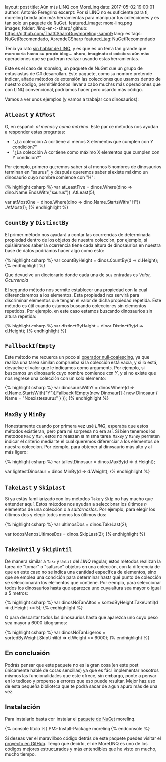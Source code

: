 layout: post
title: Aún más LINQ con MoreLinq
date: 2017-05-02 19:00:01
author: Antonio Feregrino
excerpt: Por si LINQ no es suficiente para ti, morelinq brinda aún más herramientas para manipular tus colecciones y es tan solo un paquete de NuGet.
featured_image: more-linq.png
images_folder: /linq-en-c-sharp/
github: https://github.com/ThatCSharpGuy/morelinq-sample
lang: es
tags: NuGetRecomendado, AprendeCSharp
featured_tag: NuGetRecomendado

Tenía ya rato <a href="..\linq-en-c-sharp-4" target="_blank">sin hablar de LINQ</a>, y es que es un tema tan grande que merecería hasta su propio blog... ahora, imagínate si existiera aún más operaciones que se pudieran realizar usando estas herramientas.  

Este es el caso de *morelinq*, un paquete de NuGet que un grupo de entusiastas de C# desarrollan. Este paquete, como su nombre pretende indicar, añade métodos de extensión las colecciones que usamos dentro de nuestro código, permitiéndonos llevar a cabo muchas más operaciones que con LINQ convencional, podríamos hacer pero usando más código.  

Vamos a ver unos ejemplos (y vamos a trabajar con dinosaurios):  

## `AtLeast` y `AtMost`  

O, en español: *al menos* y *como máximo*. Este par de métodos nos ayudan a responder estas preguntas:  

 - "¿La colección A contiene al menos X elementos que cumplen con Y condición?"
 - "¿La colección A contiene como máximo X elementos que cumplen con Y condición?"

Por ejemplo, primero queremos saber si al menos 5 nombres de dinosaurios terminan en "saurus", y después queremos saber si existe máximo un dinosaurio cuyo nombre comience con "H":  

{% highlight csharp %}
var atLeastFive = dinos.Where(dino => dino.Name.EndsWith("saurus"))
					   .AtLeast(5);

var atMostOne = dinos.Where(dino => dino.Name.StartsWith("H"))
			         .AtMost(1);
{% endhighlight %}  

## `CountBy` y `DistinctBy`  

El primer método nos ayudará a contar las ocurrencias de determinada propiedad dentro de los objetos de nuestra colección, por ejemplo, si quisiéramos saber la ocurrencia tiene cada altura de dinosaurios en nuestra base de datos podríamos hacer algo como esto:  

{% highlight csharp %}
var countByHeight = dinos.CountBy(d => d.Height);
{% endhighlight %}  

Que devuelve un diccionario donde cada una de sus entradas es *Valor, Ocurrencia*  

El segundo método nos permite establecer una propiedad con la cual diferenciaremos a los elementos. Esta propiedad nos servirá para discriminar elementos que tengan el valor de dicha propiedad repetida. Este método es útil cuando estamos buscando colecciones sin elementos repetidos. Por ejemplo, en este caso estamos buscando dinosaurios sin altura repetida:  

{% highlight csharp %}
var distinctByHeight = dinos.DistinctBy(d => d.Height);
{% endhighlight %}   

## `FallbackIfEmpty`  

Este método me recuerda un poco al <a href="..\null-coalescing" target="_blank">operador null-coalescing</a>, ya que realiza una tarea similar: comprueba si la colección está vacía, y si lo está, devuelve el valor que le indicamos como argumento. Por ejemplo, si buscamos un dinosaurio cuyo nombre comience con *Y*, y si no existe que nos regrese una colección con un solo elemento: 

{% highlight csharp %}
var dinosaursWithY = dinos.Where(d => d.Name.StartsWith("Y")).FallbackIfEmpty(new Dinosaur[]
{
    new Dinosaur { Name = "Noexistesaurus" }
});
{% endhighlight %}  

## `MaxBy` y `MinBy`  

Honestamente cuando por primera vez usé *LINQ*, esperaba que estos métodos existieran, pero para mi sorpresa no era así. Si bien tenemos los métodos `Max` y `Min`, estos no realizan la misma tarea. `MaxBy` y `MinBy` permiten indicar el criterio mediante el cual queremos diferenciar a los elementos de nuestra colección. Por ejemplo, para obtener al dinosaurio más alto y al más ligero:  

{% highlight csharp %}
var tallestDinosaur = dinos.MaxBy(d => d.Height);

var lightestDinosaur = dinos.MinBy(d => d.Weight);
{% endhighlight %}  

## `TakeLast` y `SkipLast`  

Si ya estás familiarizado con los métodos `Take` y `Skip` no hay mucho que entender aquí. Estos métodos nos ayudan a seleccionar los últimos *n* elementos de una colección o a *saltárnoslos*. Por ejemplo, para elegir los últimos dos y elegir todos menos los últimos dos:  

{% highlight csharp %}
var ultimosDos = dinos.TakeLast(2);

var todosMenosUltimosDos = dinos.SkipLast(2);
{% endhighlight %}  

## `TakeUntil` y `SkipUntil`  

De manera similar a `Take` y `Until` del *LINQ* regular, estos métodos realizan la tarea de "tomar" o "saltarse" objetos en una colección, con la diferencia de que en este caso no se indica una cantidad específica de elementos, sino que se emplea una condición para determinar hasta qué punto de colección se seleccionarán los elementos que contiene. Por ejemplo, para seleccionar todos los dinosaurios hasta que aparezca uno cuya altura sea mayor o igual a 5 metros:

{% highlight csharp %}
var dinosNoTanAltos = sortedByHeight.TakeUntil(d => d.Height >= 5);
{% endhighlight %}  

O para descartar todos los dinosaurios hasta que aparezca uno cuyo peso sea mayor a 6000 kilogramos:  

{% highlight csharp %}
var dinosNoTanLigeros = sortedByWeight.SkipUntil(d => d.Weight >= 6000);
{% endhighlight %}  

## En conclusión  

Podrás pensar que este paquete no es la gran cosa (en este post únicamente hablé de cosas sencillas) ya que es fácil implementar nosotros mismos las funcionalidades que este ofrece, sin embargo, ponte a pensar en lo tedioso y propenso a errores que eso puede resultar. Mejor haz uso de esta pequeña biblioteca que te podrá sacar de algun apuro más de una vez.

## Instalación  
Para instalarlo basta con instalar el <a href="https://www.nuget.org/packages/morelinq/" target="_blank">paquete de NuGet</a> morelinq.

{% console titulo %}
PM> Install-Package morelinq
{% endconsole %}

Si deseas ver el maravilloso código detrás de este paquete puedes visitar el <a href="https://github.com/morelinq/MoreLINQ" target="_blank">proyecto en GitHub</a>. Tengo que decirlo, el de MoreLINQ es uno de los códigos mejores estructurados y más entendibles que he visto en mucho, mucho tiempo.